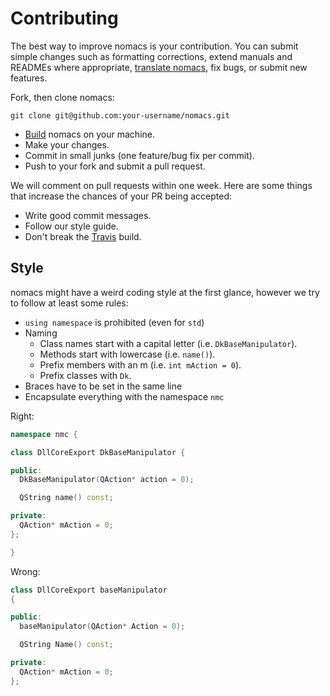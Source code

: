 # Contributing

The best way to improve nomacs is your contribution. You can submit simple changes such as formatting corrections, extend manuals and READMEs where appropriate, [translate nomacs](https://crowdin.com/project/nomacs), fix bugs, or submit new features.

Fork, then clone nomacs:

```git
git clone git@github.com:your-username/nomacs.git
```

- [Build](README.md) nomacs on your machine.
- Make your changes.
- Commit in small junks (one feature/bug fix per commit).
- Push to your fork and submit a pull request.

We will comment on pull requests within one week. Here are some things that increase the chances of your PR being accepted:

- Write good commit messages.
- Follow our style guide.
- Don't break the [Travis](https://travis-ci.org/nomacs/nomacs) build.

## Style

nomacs might have a weird coding style at the first glance, however we try to follow at least some rules:

- `using namespace` is prohibited (even for `std`)
- Naming
  - Class names start with a capital letter (i.e. `DkBaseManipulator`).
  - Methods start with lowercase (i.e. `name()`).
  - Prefix members with an m (i.e. `int mAction = 0`).
  - Prefix classes with `Dk`.
- Braces have to be set in the same line
- Encapsulate everything with the namespace `nmc`

Right:

```cpp
namespace nmc {

class DllCoreExport DkBaseManipulator {

public:
  DkBaseManipulator(QAction* action = 0);

  QString name() const;

private:
  QAction* mAction = 0;
};

}
```

Wrong:

```cpp
class DllCoreExport baseManipulator 
{

public:
  baseManipulator(QAction* Action = 0);

  QString Name() const;

private:
  QAction* mAction = 0;
};
```
